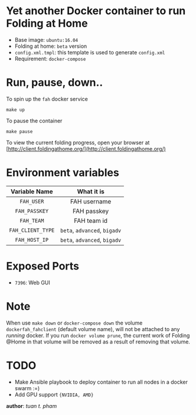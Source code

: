 Yet another Docker container to run Folding at Home
===================================================
* Base image: `ubuntu:16.04`
* Folding at home: `beta` version
* `config.xml.tmpl`: this template is used to generate `config.xml`
* Requirement: `docker-compose`

Run, pause, down..
==================
To spin up the `fah` docker service
```
make up
```
To pause the container
```
make pause
```

To view the current folding progress, open your browser
at [http://client.foldingathome.org/](http://client.foldingathome.org/)

Environment variables
=====================
| Variable Name | What it is |
|:-------------:|:----------:|
| `FAH_USER`    | FAH username |
| `FAH_PASSKEY`    | FAH passkey |
| `FAH_TEAM`    | FAH team id |
| `FAH_CLIENT_TYPE` | `beta`, `advanced`, `bigadv` |
| `FAH_HOST_IP` | `beta`, `advanced`, `bigadv` |

Exposed Ports
=============
* `7396`: Web GUI

Note
====
When use `make down` or `docker-compose down` the volume
`dockerfah_fahclient` (default volume name), will not be attached to any *running* docker. If you run `docker volume
prune`, the current work of Folding @Home in that volume will be removed as a result of removing that volume.


TODO
====
* Make Ansible playbook to deploy container to run all nodes in a docker swarm :=)
* Add GPU support `{NVIDIA, AMD}`

__author__: *tuan t. pham*
